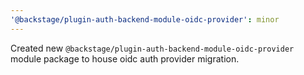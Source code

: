 ```yaml
---
'@backstage/plugin-auth-backend-module-oidc-provider': minor
---
```


Created new `@backstage/plugin-auth-backend-module-oidc-provider` module package to house oidc auth provider migration.
